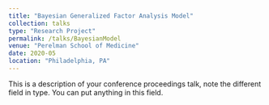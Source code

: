 ```yaml
---
title: "Bayesian Generalized Factor Analysis Model"
collection: talks
type: "Research Project"
permalink: /talks/BayesianModel
venue: "Perelman School of Medicine"
date: 2020-05
location: "Philadelphia, PA"
---
```


This is a description of your conference proceedings talk, note the different field in type. You can put anything in this field.
